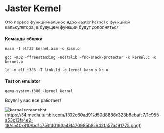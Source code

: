 Jaster Kernel
=======

Это первое функциональное ядро Jaster Kernel с функцией калькулятора, в будущем функции будут дополняться



#### Команды сборки ####
```
nasm -f elf32 kernel.asm -o kasm.o
```
```
gcc -m32 -ffreestanding -nostdlib -fno-stack-protector -c kernel.c -o kernel.o
```
```
ld -m elf_i386 -T link.ld -o kernel kasm.o kc.o
```

#### Test on emulator ####
```
qemu-system-i386 -kernel kernel
```

Воуля! у вас все работает!

![kernel screenshot](https://64.media.tumblr.com/5289a55bd22e8af99b30ad0a38bb50eb/cbd29f185ec1dfec-84/s540x810/ce88134fc83b9253cad561ddd73862626bd6f7de.png) (https://64.media.tumblr.com/f302c60ad917d50d8886e323b8ebafe7/1c955a53c13fa4e2-18/s540x810/bd1c753f40193a49f470985b85642fa57a491775.png))
